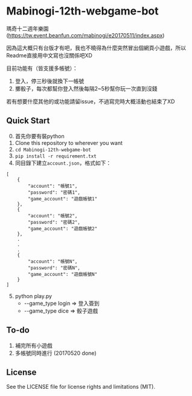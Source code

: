 # Mabinogi-12th-webgame-bot

瑪奇十二週年樂園(https://tw.event.beanfun.com/mabinogi/e20170511/index.aspx)

因為這大概只有台版才有吧，我也不曉得為什麼突然冒出個網頁小遊戲，所以Readme直接用中文寫也沒關係吧XD

目前功能有（皆支援多帳號）：
1. 登入，停三秒後就換下一帳號
2. 擲骰子，每次都幫你登入然後每隔2~5秒幫你玩一次直到沒錢

若有想要什麼其他的或功能請留issue，不過寫完時大概活動也結束了XD

## Quick Start
0. 首先你要有裝python
1. Clone this repository to wherever you want
2. `cd Mabinogi-12th-webgame-bot`
2. `pip install -r requirement.txt`
3. 同目錄下建立`account.json`，格式如下：
```
[
    {
        "account": "帳號1",
        "password": "密碼1",
        "game_account": "遊戲帳號1"
    },
    {
        "account": "帳號2",
        "password": "密碼2",
        "game_account": "遊戲帳號2"
    },
    .
    .
    .
    {
        "account": "帳號N",
        "password": "密碼N",
        "game_account": "遊戲帳號N"
    }
]
```
5. python play.py 
    - --game_type login => 登入簽到
    - --game_type dice => 骰子遊戲

## To-do
1. 補完所有小遊戲
2. 多帳號同時進行 (20170520 done)

## License
See the LICENSE file for license rights and limitations (MIT).
